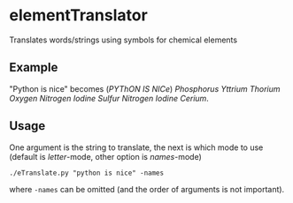 # elementTranslator
Translates words/strings using symbols for chemical elements

## Example
"Python is nice" becomes (_PYThON IS NICe_) _Phosphorus Yttrium Thorium Oxygen Nitrogen Iodine Sulfur Nitrogen Iodine Cerium_.

## Usage
One argument is the string to translate, the next is which mode to use (default is *letter*-mode, other option is *names*-mode)
```
./eTranslate.py "python is nice" -names
```
where `-names` can be omitted (and the order of arguments is not important).
